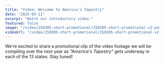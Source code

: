 ```yaml
---
title: "Video: Welcome to America's Tapestry"
date: "2025-03-11"
excerpt: "Watch our introductory video."
featured: false
image: "/video/250305-short-promotional/250305-short-promotional-v2-poster-landscape.png"
videoUrl: "/video/250305-short-promotional/250305-short-promotional-v2.mp4"
---
```


We're excited to share a promotional clip of the video footage we will
be compiling over the next year as _"America's Tapestry"_ gets underway
in each of the 13 states. Stay tuned!
